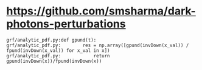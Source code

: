# https://github.com/smsharma/dark-photons-perturbations

```console
grf/analytic_pdf.py:def gpund(t):
grf/analytic_pdf.py:        res = np.array([gpund(invDown(x_val)) / fpund(invDown(x_val)) for x_val in x])
grf/analytic_pdf.py:            return gpund(invDown(x))/fpund(invDown(x))

```
